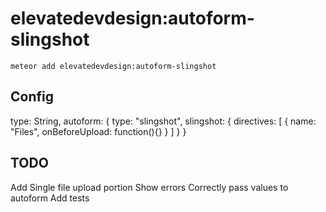elevatedevdesign:autoform-slingshot
=========================

`meteor add elevatedevdesign:autoform-slingshot`

## Config

type: String,
autoform: {
  type: "slingshot",
  slingshot: {
    directives: [
      { 
        name: "Files",
        onBeforeUpload: function(){}
      }
    ]
  }
}


## TODO
Add Single file upload portion
Show errors
Correctly pass values to autoform
Add tests
